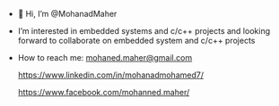- 👋 Hi, I’m @MohanadMaher
- I’m interested in embedded systems and c/c++ projects and looking forward to collaborate on embedded system and c/c++ projects
- How to reach me:
      mohaned.maher@gmail.com
     
     https://www.linkedin.com/in/mohanadmohamed7/
    
    https://www.facebook.com/mohanned.maher/

<!---
MohanadMaher/MohanadMaher is a ✨ special ✨ repository because its `README.md` (this file) appears on your GitHub profile.
You can click the Preview link to take a look at your changes.
--->
